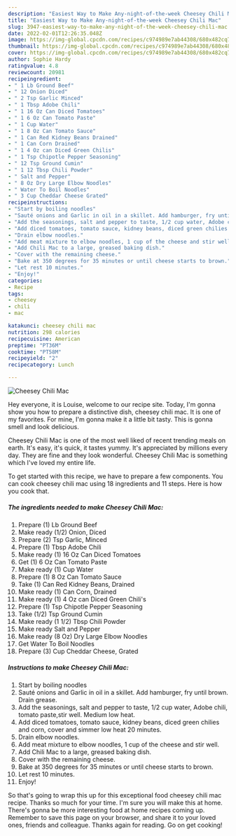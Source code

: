 ```yaml
---
description: "Easiest Way to Make Any-night-of-the-week Cheesey Chili Mac"
title: "Easiest Way to Make Any-night-of-the-week Cheesey Chili Mac"
slug: 3947-easiest-way-to-make-any-night-of-the-week-cheesey-chili-mac
date: 2022-02-01T12:26:35.048Z
image: https://img-global.cpcdn.com/recipes/c974989e7ab44308/680x482cq70/cheesey-chili-mac-recipe-main-photo.jpg
thumbnail: https://img-global.cpcdn.com/recipes/c974989e7ab44308/680x482cq70/cheesey-chili-mac-recipe-main-photo.jpg
cover: https://img-global.cpcdn.com/recipes/c974989e7ab44308/680x482cq70/cheesey-chili-mac-recipe-main-photo.jpg
author: Sophie Hardy
ratingvalue: 4.8
reviewcount: 20981
recipeingredient:
- " 1 Lb Ground Beef"
- " 12 Onion Diced"
- " 2 Tsp Garlic Minced"
- " 1 Tbsp Adobe Chili"
- " 1 16 Oz Can Diced Tomatoes"
- " 1 6 Oz Can Tomato Paste"
- " 1 Cup Water"
- " 1 8 Oz Can Tomato Sauce"
- " 1 Can Red Kidney Beans Drained"
- " 1 Can Corn Drained"
- " 1 4 Oz can Diced Green Chilis"
- " 1 Tsp Chipotle Pepper Seasoning"
- " 12 Tsp Ground Cumin"
- " 1 12 Tbsp Chili Powder"
- " Salt and Pepper"
- " 8 Oz Dry Large Elbow Noodles"
- " Water To Boil Noodles"
- " 3 Cup Cheddar Cheese Grated"
recipeinstructions:
- "Start by boiling noodles"
- "Sauté onions and Garlic in oil in a skillet. Add hamburger, fry until brown. Drain grease."
- "Add the seasonings, salt and pepper to taste, 1/2 cup water, Adobe chili, tomato paste,stir well. Medium low heat."
- "Add diced tomatoes, tomato sauce, kidney beans, diced green chilies and corn, cover and simmer low heat 20 minutes."
- "Drain elbow noodles."
- "Add meat mixture to elbow noodles, 1 cup of the cheese and stir well."
- "Add Chili Mac to a large, greased baking dish."
- "Cover with the remaining cheese."
- "Bake at 350 degrees for 35 minutes or until cheese starts to brown."
- "Let rest 10 minutes."
- "Enjoy!"
categories:
- Recipe
tags:
- cheesey
- chili
- mac

katakunci: cheesey chili mac 
nutrition: 298 calories
recipecuisine: American
preptime: "PT36M"
cooktime: "PT58M"
recipeyield: "2"
recipecategory: Lunch

---
```



![Cheesey Chili Mac](https://img-global.cpcdn.com/recipes/c974989e7ab44308/680x482cq70/cheesey-chili-mac-recipe-main-photo.jpg)

Hey everyone, it is Louise, welcome to our recipe site. Today, I'm gonna show you how to prepare a distinctive dish, cheesey chili mac. It is one of my favorites. For mine, I'm gonna make it a little bit tasty. This is gonna smell and look delicious.

Cheesey Chili Mac is one of the most well liked of recent trending meals on earth. It's easy, it's quick, it tastes yummy. It's appreciated by millions every day. They are fine and they look wonderful. Cheesey Chili Mac is something which I've loved my entire life.




To get started with this recipe, we have to prepare a few components. You can cook cheesey chili mac using 18 ingredients and 11 steps. Here is how you cook that.

<!--inarticleads1-->

##### The ingredients needed to make Cheesey Chili Mac:

1. Prepare  (1) Lb Ground Beef
1. Make ready  (1/2) Onion, Diced
1. Prepare  (2) Tsp Garlic, Minced
1. Prepare  (1) Tbsp Adobe Chili
1. Make ready  (1) 16 Oz Can Diced Tomatoes
1. Get  (1) 6 Oz Can Tomato Paste
1. Make ready  (1) Cup Water
1. Prepare  (1) 8 Oz Can Tomato Sauce
1. Take  (1) Can Red Kidney Beans, Drained
1. Make ready  (1) Can Corn, Drained
1. Make ready  (1) 4 Oz can Diced Green Chili&#39;s
1. Prepare  (1) Tsp Chipotle Pepper Seasoning
1. Take  (1/2) Tsp Ground Cumin
1. Make ready  (1 1/2) Tbsp Chili Powder
1. Make ready  Salt and Pepper
1. Make ready  (8 Oz) Dry Large Elbow Noodles
1. Get  Water To Boil Noodles
1. Prepare  (3) Cup Cheddar Cheese, Grated




<!--inarticleads2-->

##### Instructions to make Cheesey Chili Mac:

1. Start by boiling noodles
1. Sauté onions and Garlic in oil in a skillet. Add hamburger, fry until brown. Drain grease.
1. Add the seasonings, salt and pepper to taste, 1/2 cup water, Adobe chili, tomato paste,stir well. Medium low heat.
1. Add diced tomatoes, tomato sauce, kidney beans, diced green chilies and corn, cover and simmer low heat 20 minutes.
1. Drain elbow noodles.
1. Add meat mixture to elbow noodles, 1 cup of the cheese and stir well.
1. Add Chili Mac to a large, greased baking dish.
1. Cover with the remaining cheese.
1. Bake at 350 degrees for 35 minutes or until cheese starts to brown.
1. Let rest 10 minutes.
1. Enjoy!




So that's going to wrap this up for this exceptional food cheesey chili mac recipe. Thanks so much for your time. I'm sure you will make this at home. There's gonna be more interesting food at home recipes coming up. Remember to save this page on your browser, and share it to your loved ones, friends and colleague. Thanks again for reading. Go on get cooking!

